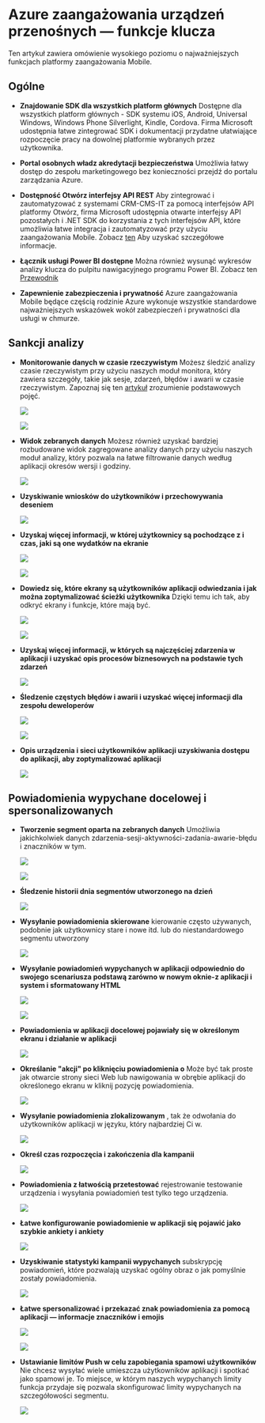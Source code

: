 <properties
    pageTitle="Azure zaangażowania urządzeń przenośnych — funkcje klucza"
    description="W tym artykule opisano najważniejsze cechy zaangażowania Mobile Azure"
    services="mobile-engagement"
    documentationCenter="mobile" 
    authors="piyushjo" 
    manager="erikre" 
    editor="" />

<tags
    ms.service="mobile-engagement"
    ms.workload="mobile"
    ms.tgt_pltfrm="na"
    ms.devlang="na"
    ms.topic="article"
    ms.date="08/19/2016"
    ms.author="piyushjo" />

# <a name="azure-mobile-engagement---key-features"></a>Azure zaangażowania urządzeń przenośnych — funkcje klucza

Ten artykuł zawiera omówienie wysokiego poziomu o najważniejszych funkcjach platformy zaangażowania Mobile. 

## <a name="general"></a>**Ogólne**

- **Znajdowanie SDK dla wszystkich platform głównych** Dostępne dla wszystkich platform głównych - SDK systemu iOS, Android, Universal Windows, Windows Phone Silverlight, Kindle, Cordova. Firma Microsoft udostępnia łatwe zintegrować SDK i dokumentacji przydatne ułatwiające rozpoczęcie pracy na dowolnej platformie wybranych przez użytkownika. 

- **Portal osobnych władz akredytacji bezpieczeństwa** Umożliwia łatwy dostęp do zespołu marketingowego bez konieczności przejdź do portalu zarządzania Azure. 

- **Dostępność Otwórz interfejsy API REST** Aby zintegrować i zautomatyzować z systemami CRM-CMS-IT za pomocą interfejsów API platformy Otwórz, firma Microsoft udostępnia otwarte interfejsy API pozostałych i .NET SDK do korzystania z tych interfejsów API, które umożliwia łatwe integracja i zautomatyzować przy użyciu zaangażowania Mobile. Zobacz [ten](mobile-engagement-api-authentication.md) Aby uzyskać szczegółowe informacje. 

- **Łącznik usługi Power BI dostępne** Można również wysunąć wykresów analizy klucza do pulpitu nawigacyjnego programu Power BI. Zobacz ten [Przewodnik](https://powerbi.microsoft.com/en-us/documentation/powerbi-content-pack-azure-mobile/)

- **Zapewnienie zabezpieczenia i prywatność** Azure zaangażowania Mobile będące częścią rodzinie Azure wykonuje wszystkie standardowe najważniejszych wskazówek wokół zabezpieczeń i prywatności dla usługi w chmurze.

## <a name="actionable-analytics"></a>**Sankcji analizy**

- **Monitorowanie danych w czasie rzeczywistym** Możesz śledzić analizy czasie rzeczywistym przy użyciu naszych moduł monitora, który zawiera szczegóły, takie jak sesje, zdarzeń, błędów i awarii w czasie rzeczywistym. Zapoznaj się ten [artykuł](mobile-engagement-concepts.md) zrozumienie podstawowych pojęć. 

    ![][1]

    ![][2]      

- **Widok zebranych danych** Możesz również uzyskać bardziej rozbudowane widok zagregowane analizy danych przy użyciu naszych moduł analizy, który pozwala na łatwe filtrowanie danych według aplikacji okresów wersji i godziny.

    ![][3]      

- **Uzyskiwanie wniosków do użytkowników i przechowywania deseniem**

    ![][4]      

- **Uzyskaj więcej informacji, w której użytkownicy są pochodzące z i czas, jaki są one wydatków na ekranie**

    ![][5]      
    
    ![][6]      

- **Dowiedz się, które ekrany są użytkowników aplikacji odwiedzania i jak można zoptymalizować ścieżki użytkownika** Dzięki temu ich tak, aby odkryć ekrany i funkcje, które mają być.

    ![][7]      
    
    ![][8]      

- **Uzyskaj więcej informacji, w których są najczęściej zdarzenia w aplikacji i uzyskać opis procesów biznesowych na podstawie tych zdarzeń** 

    ![][9]  

- **Śledzenie częstych błędów i awarii i uzyskać więcej informacji dla zespołu deweloperów**

    ![][10]     
    
    ![][11] 

- **Opis urządzenia i sieci użytkowników aplikacji uzyskiwania dostępu do aplikacji, aby zoptymalizować aplikacji** 

    ![][12] 
    
## <a name="targeted--personalized-push-notifications"></a>**Powiadomienia wypychane docelowej i spersonalizowanych**

- **Tworzenie segment oparta na zebranych danych** Umożliwia jakichkolwiek danych zdarzenia-sesji-aktywności-zadania-awarie-błędu i znaczników w tym.

    ![][13]

    ![][14]     

- **Śledzenie historii dnia segmentów utworzonego na dzień**

    ![][15] 

- **Wysyłanie powiadomienia skierowane** kierowanie często używanych, podobnie jak użytkownicy stare i nowe itd. lub do niestandardowego segmentu utworzony

    ![][16] 

- **Wysyłanie powiadomień wypychanych w aplikacji odpowiednio do swojego scenariusza podstawą zarówno w nowym oknie-z aplikacji i system i sformatowany HTML**

    ![][17] 

    ![][18] 

- **Powiadomienia w aplikacji docelowej pojawiały się w określonym ekranu i działanie w aplikacji**

    ![][19] 

- **Określanie "akcji" po kliknięciu powiadomienia o** Może być tak proste jak otwarcie strony sieci Web lub nawigowania w obrębie aplikacji do określonego ekranu w kliknij pozycję powiadomienia. 

    ![][20]
    
- **Wysyłanie powiadomienia zlokalizowanym** , tak że odwołania do użytkowników aplikacji w języku, który najbardziej Ci w. 

    ![][21] 

- **Określ czas rozpoczęcia i zakończenia dla kampanii** 

    ![][22] 

- **Powiadomienia z łatwością przetestować** rejestrowanie testowanie urządzenia i wysyłania powiadomień test tylko tego urządzenia.

    ![][23] 

- **Łatwe konfigurowanie powiadomienie w aplikacji się pojawić jako szybkie ankiety i ankiety**  

    ![][24]
    
- **Uzyskiwanie statystyki kampanii wypychanych** subskrypcję powiadomień, które pozwalają uzyskać ogólny obraz o jak pomyślnie zostały powiadomienia.

    ![][25] 

- **Łatwe spersonalizować i przekazać znak powiadomienia za pomocą aplikacji — informacje znaczników i emojis** 

    ![][26] 

    ![][27] 

- **Ustawianie limitów Push w celu zapobiegania spamowi użytkowników** Nie chcesz wysyłać wiele umieszcza użytkowników aplikacji i spotkać jako spamowi je. To miejsce, w którym naszych wypychanych limity funkcja przydaje się pozwala skonfigurować limity wypychanych na szczegółowości segmentu. 

    ![][28]         

<!-- Images -->
[1]: ./media/mobile-engagement-key-features/monitor1.png
[2]: ./media/mobile-engagement-key-features/monitor2.png
[3]: ./media/mobile-engagement-key-features/analytics-filter.png
[4]: ./media/mobile-engagement-key-features/retention.png
[5]: ./media/mobile-engagement-key-features/analytics-geomap.png
[6]: ./media/mobile-engagement-key-features/analytics-session-length.png
[7]: ./media/mobile-engagement-key-features/analytics-activities.png
[8]: ./media/mobile-engagement-key-features/analytics-userpath.png
[9]: ./media/mobile-engagement-key-features/analytics-events.png
[10]: ./media/mobile-engagement-key-features/analyics-errors.png
[11]: ./media/mobile-engagement-key-features/analyics-errors-details.png
[12]: ./media/mobile-engagement-key-features/technicals.png
[13]: ./media/mobile-engagement-key-features/segment.png
[14]: ./media/mobile-engagement-key-features/segment-creation.png
[15]: ./media/mobile-engagement-key-features/segment-history.png
[16]: ./media/mobile-engagement-key-features/segment-push.png
[17]: ./media/mobile-engagement-key-features/out-of-app.png
[18]: ./media/mobile-engagement-key-features/in-app-push.png
[19]: ./media/mobile-engagement-key-features/push-in-activity.png
[20]: ./media/mobile-engagement-key-features/push-action.png
[21]: ./media/mobile-engagement-key-features/push-languages.png
[22]: ./media/mobile-engagement-key-features/push-timeframe.png
[23]: ./media/mobile-engagement-key-features/push-test.png
[24]: ./media/mobile-engagement-key-features/push-poll.png
[25]: ./media/mobile-engagement-key-features/push-stats.png
[26]: ./media/mobile-engagement-key-features/push_personalized.png
[27]: ./media/mobile-engagement-key-features/push_emoji.png
[28]: ./media/mobile-engagement-key-features/push_limits.png









